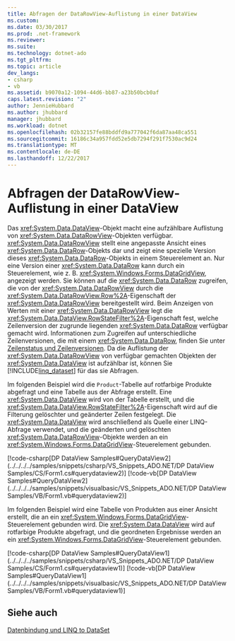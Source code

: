 ```yaml
---
title: Abfragen der DataRowView-Auflistung in einer DataView
ms.custom: 
ms.date: 03/30/2017
ms.prod: .net-framework
ms.reviewer: 
ms.suite: 
ms.technology: dotnet-ado
ms.tgt_pltfrm: 
ms.topic: article
dev_langs:
- csharp
- vb
ms.assetid: b9070a12-1094-44d6-bb87-a23b50bcb0af
caps.latest.revision: "2"
author: JennieHubbard
ms.author: jhubbard
manager: jhubbard
ms.workload: dotnet
ms.openlocfilehash: 02b32157fe88bddfd9a777042f6da87aa48ca551
ms.sourcegitcommit: 16186c34a957fdd52e5db7294f291f7530ac9d24
ms.translationtype: MT
ms.contentlocale: de-DE
ms.lasthandoff: 12/22/2017
---
```

# <a name="querying-the-datarowview-collection-in-a-dataview"></a>Abfragen der DataRowView-Auflistung in einer DataView
Das <xref:System.Data.DataView>-Objekt macht eine aufzählbare Auflistung von <xref:System.Data.DataRowView>-Objekten verfügbar. <xref:System.Data.DataRowView> stellt eine angepasste Ansicht eines <xref:System.Data.DataRow>-Objekts dar und zeigt eine spezielle Version dieses <xref:System.Data.DataRow>-Objekts in einem Steuerelement an. Nur eine Version einer <xref:System.Data.DataRow> kann durch ein Steuerelement, wie z. B. <xref:System.Windows.Forms.DataGridView>, angezeigt werden. Sie können auf die <xref:System.Data.DataRow> zugreifen, die von der <xref:System.Data.DataRowView> durch die <xref:System.Data.DataRowView.Row%2A>-Eigenschaft der <xref:System.Data.DataRowView> bereitgestellt wird. Beim Anzeigen von Werten mit einer <xref:System.Data.DataRowView> legt die <xref:System.Data.DataView.RowStateFilter%2A>-Eigenschaft fest, welche Zeilenversion der zugrunde liegenden <xref:System.Data.DataRow> verfügbar gemacht wird. Informationen zum Zugreifen auf unterschiedliche Zeilenversionen, die mit einem <xref:System.Data.DataRow>, finden Sie unter [Zeilenstatus und Zeilenversionen](../../../../docs/framework/data/adonet/dataset-datatable-dataview/row-states-and-row-versions.md). Da die Auflistung der <xref:System.Data.DataRowView> von verfügbar gemachten Objekten der <xref:System.Data.DataView> ist aufzählbar ist, können Sie [!INCLUDE[linq_dataset](../../../../includes/linq-dataset-md.md)] für das sie Abfragen.  
  
 Im folgenden Beispiel wird die `Product`-Tabelle auf rotfarbige Produkte abgefragt und eine Tabelle aus der Abfrage erstellt. Eine <xref:System.Data.DataView> wird von der Tabelle erstellt, und die <xref:System.Data.DataView.RowStateFilter%2A>-Eigenschaft wird auf die Filterung gelöschter und geänderter Zeilen festgelegt. Die <xref:System.Data.DataView> wird anschließend als Quelle einer LINQ-Abfrage verwendet, und die geänderten und gelöschten <xref:System.Data.DataRowView>-Objekte werden an ein <xref:System.Windows.Forms.DataGridView>-Steuerelement gebunden.  
  
 [!code-csharp[DP DataView Samples#QueryDataView2](../../../../samples/snippets/csharp/VS_Snippets_ADO.NET/DP DataView Samples/CS/Form1.cs#querydataview2)]
 [!code-vb[DP DataView Samples#QueryDataView2](../../../../samples/snippets/visualbasic/VS_Snippets_ADO.NET/DP DataView Samples/VB/Form1.vb#querydataview2)]  
  
 Im folgenden Beispiel wird eine Tabelle von Produkten aus einer Ansicht erstellt, die an ein <xref:System.Windows.Forms.DataGridView>-Steuerelement gebunden wird. Die <xref:System.Data.DataView> wird auf rotfarbige Produkte abgefragt, und die geordneten Ergebnisse werden an ein <xref:System.Windows.Forms.DataGridView>-Steuerelement gebunden.  
  
 [!code-csharp[DP DataView Samples#QueryDataView1](../../../../samples/snippets/csharp/VS_Snippets_ADO.NET/DP DataView Samples/CS/Form1.cs#querydataview1)]
 [!code-vb[DP DataView Samples#QueryDataView1](../../../../samples/snippets/visualbasic/VS_Snippets_ADO.NET/DP DataView Samples/VB/Form1.vb#querydataview1)]  
  
## <a name="see-also"></a>Siehe auch  
 [Datenbindung und LINQ to DataSet](../../../../docs/framework/data/adonet/data-binding-and-linq-to-dataset.md)
